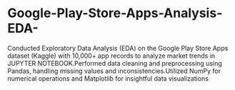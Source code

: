 # Google-Play-Store-Apps-Analysis-EDA-
Conducted Exploratory Data Analysis (EDA) on the Google Play Store Apps dataset (Kaggle) with 10,000+ app records to analyze market trends in JUPYTER NOTEBOOK.Performed data cleaning and preprocessing using Pandas, handling missing values and inconsistencies.Utilized NumPy for numerical operations and Matplotlib for insightful data visualizations
